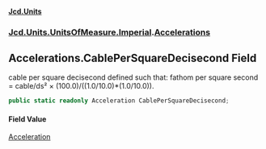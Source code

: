 #### [Jcd.Units](index 'index')
### [Jcd.Units.UnitsOfMeasure.Imperial](Jcd.Units.UnitsOfMeasure.Imperial 'Jcd.Units.UnitsOfMeasure.Imperial').[Accelerations](Accelerations 'Jcd.Units.UnitsOfMeasure.Imperial.Accelerations')

## Accelerations.CablePerSquareDecisecond Field

cable per square decisecond defined such that: fathom per square second = cable/ds² ×
(100.0)/((1.0/10.0)*(1.0/10.0)).

```csharp
public static readonly Acceleration CablePerSquareDecisecond;
```

#### Field Value
[Acceleration](Acceleration 'Jcd.Units.UnitTypes.Acceleration')